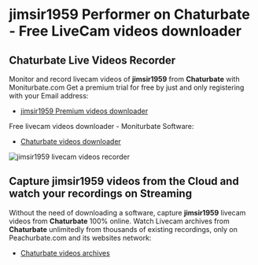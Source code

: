 # jimsir1959 Performer on Chaturbate - Free LiveCam videos downloader

## Chaturbate Live Videos Recorder

Monitor and record livecam videos of **jimsir1959** from **Chaturbate** with Moniturbate.com
Get a premium trial for free by just and only registering with your Email address:
* [jimsir1959 Premium videos downloader](https://moniturbate.com/request-demo-licence-key.html)

Free livecam videos downloader - Moniturbate Software:
* [Chaturbate videos downloader](https://moniturbate.com/moniturbate-download-software.html)

![jimsir1959 livecam videos recorder](https://peachurnet.com/templates/moniturbate-software.png)


## Capture jimsir1959 videos from the Cloud and watch your recordings on Streaming

Without the need of downloading a software, capture **jimsir1959** livecam videos from **Chaturbate** 100% online.
Watch Livecam archives from **Chaturbate** unlimitedly from thousands of existing recordings, only on Peachurbate.com and its websites network:
* [Chaturbate videos archives](https://peachurnet.com/)
